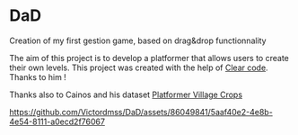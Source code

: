 # DaD
Creation of my first gestion game, based on drag&amp;drop functionnality


The aim of this project is to develop a platformer that allows users to create their own levels. This project was created with the help of 
[Clear code](https://www.youtube.com/watch?v=qYomF9p_SYM&t=3647s). Thanks to him !

Thanks also to Cainos and his dataset [Platformer Village Crops](https://cainos.itch.io/pixel-art-platformer-village-props)

https://github.com/Victordmss/DaD/assets/86049841/5aaf40e2-4e8b-4e54-8111-a0ecd2f76067

